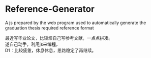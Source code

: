 # Reference-Generator
A js prepared by the web program used to automatically generate the graduation thesis required reference format   

最近写毕业论文，比较烦自己写参考文献，一点点拼凑。   
遂自己动手，利用js来编程。   
D1：比较疲惫，休息休息，思路稳定了再继续。   
